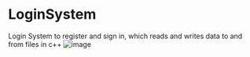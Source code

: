 # LoginSystem
Login System to register and sign in, which reads and writes data to and from files in c++
![image](https://user-images.githubusercontent.com/92880354/141189766-745c470d-7259-4c3a-869a-50f1ce57ba85.png)
